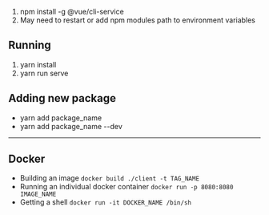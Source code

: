 1. npm install -g @vue/cli-service
2. May need to restart or add npm modules path to environment variables

## Running
1. yarn install
2. yarn run serve
## Adding new package
- yarn add package_name
- yarn add package_name --dev

---
## Docker
- Building an image `docker build ./client -t TAG_NAME`
- Running an individual docker container `docker run -p 8080:8080 IMAGE_NAME`
- Getting a shell `docker run -it DOCKER_NAME /bin/sh`